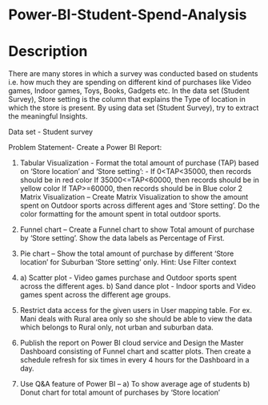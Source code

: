 # Power-BI-Student-Spend-Analysis
# Description
There are many stores in which a survey was conducted
based on students i.e.
how much they are spending on different kind of purchases
like Video games, Indoor games, Toys,
Books, Gadgets etc. In the data set (Student Survey), Store
setting is the column that explains the Type
of location in which the store is present. By using data set
(Student Survey), try to extract the
meaningful Insights.

Data set - Student survey

Problem Statement- Create a Power BI Report:

1. Tabular Visualization - Format the total amount of
purchase (TAP) based on ‘Store location’ and ‘Store
setting’: -
If 0<TAP<35000, then records should be in red color
If 35000<=TAP<60000, then records should be in yellow
color
If TAP>=60000, then records should be in Blue color
2 Matrix Visualization – Create Matrix Visualization to show
the amount spent on Outdoor sports across
different ages and ‘Store setting’. Do the color formatting for
the amount spent in total outdoor sports.
3. Funnel chart – Create a Funnel chart to show Total amount
of purchase by ‘Store setting’. Show the
data labels as Percentage of First.
4. Pie chart – Show the total amount of purchase by different
‘Store location’ for Suburban ‘Store setting’
only. Hint: Use Filter context

5. a) Scatter plot - Video games purchase and Outdoor sports
spent across the different ages.
b) Sand dance plot - Indoor sports and Video games spent
across the different age groups.
6. Restrict data access for the given users in User mapping
table. For ex. Mani deals with Rural area only
so she should be able to view the data which belongs to Rural
only, not urban and suburban data.
7. Publish the report on Power BI cloud service and Design
the Master Dashboard consisting of Funnel
chart and scatter plots. Then create a schedule refresh for six
times in every 4 hours for the Dashboard in
a day.
8. Use Q&A feature of Power BI –
a) To show average age of students
b) Donut chart for total amount of purchases by ‘Store
location’
